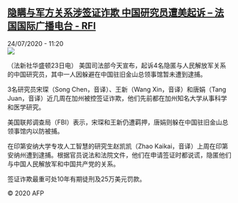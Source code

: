 <!--1595584516000-->
[隐瞒与军方关系涉签证诈欺 中国研究员遭美起诉 – 法国国际广播电台 - RFI](http://www.rfi.fr//cn/contenu/20200724-%E9%9A%90%E7%9E%92%E4%B8%8E%E5%86%9B%E6%96%B9%E5%85%B3%E7%B3%BB%E6%B6%89%E7%AD%BE%E8%AF%81%E8%AF%88%E6%AC%BA-%E4%B8%AD%E5%9B%BD%E7%A0%94%E7%A9%B6%E5%91%98%E9%81%AD%E7%BE%8E%E8%B5%B7%E8%AF%89)
------

<div>24/07/2020 - 11:20</div><img src="https://s.rfi.fr/media/display/f790f938-cd90-11ea-8894-005056a98db9/w:310/p:16x9/int0016b.200724172004.jpg"><div class="t-content__body u-clearfix"><div class="m-interstitial"></div><p>（法新社华盛顿23日电）    美国司法部今天宣布，起诉4名隐匿与人民解放军关系的中国研究员，其中一人因躲避在中国驻旧金山总领事馆暂未遭到逮捕。</p><p>    3名研究员宋琛（Song Chen，音译）、王新（Wang Xin，音译）和唐娟（Tang Juan，音译）近几周在加州被控签证诈欺，他们先前都在加州知名大学从事科学和医学研究。</p><p>    美国联邦调查局（FBI）表示，宋琛和王新仍遭羁押，唐娟则躲在中国驻旧金山总领事馆内以防被捕。</p><p>    在印第安纳大学专攻人工智慧的研究生赵凯凯（Zhao Kaikai，音译）上周在印第安纳州遭到逮捕。根据官员说法和法院文件，他们在申请签证时都说谎，隐匿他们与中国人民解放军和中国共产党的关系。</p><p>    签证诈欺最重可处10年有期徒刑及25万美元罚款。</p><p class="t-copyright">© 2020 AFP</p>        </div>

